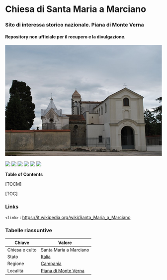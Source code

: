 # Chiesa di Santa Maria a Marciano
### Sito di interessa storico nazionale. Piana di Monte Verna
#### Repository **non ufficiale** per il recupero e la divulgazione.

![](https://github.com/sdimaio/santamariamarciano/blob/main/piana-di-monte-verna-chiesa-s.-maria-marciano.jpg)

![](https://img.shields.io/github/stars/santamariamarciano/editor.md.svg) ![](https://img.shields.io/github/forks/santamariamarciano/editor.md.svg) ![](https://img.shields.io/github/tag/santamariamarciano/editor.md.svg) ![](https://img.shields.io/github/release/santamariamarciano/editor.md.svg) ![](https://img.shields.io/github/issues/santamariamarciano/editor.md.svg) ![](https://img.shields.io/santamariamarciano/v/editor.md.svg)


**Table of Contents**

[TOCM]

[TOC]

### Links

`<link>` : <https://it.wikipedia.org/wiki/Santa_Maria_a_Marciano>

### Tabelle riassuntive
                    
Chiave|Valore
------------- | -------------
Chiesa e culto|Santa Maria a Marciano
Stato|[Italia](https://it.wikipedia.org/wiki/Italia)
Regione|[Campania](https://it.wikipedia.org/wiki/Campania)
Località| [Piana di Monte Verna](https://wiki/Piana_di_Monte_Verna)
<!--stackedit_data:
eyJoaXN0b3J5IjpbMjA5NzY4NDk4Ml19
-->
